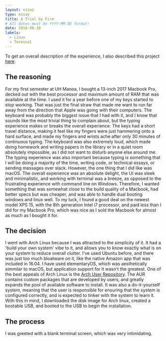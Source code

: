 ```yaml
---
layout: essay
type: essay
title: A Trial by Fire
# All dates must be YYYY-MM-DD format!
date: 2018-08-30
labels:
  - Linux
  - Terminal
---
```


To get an overall description of the experience, I also described this project [here](https://ryotabs.github.io/projects/arch). 

## The reasoning

For my first semester at UH Manoa, I bought a 13-inch 2017 Macbook Pro, decked out with the best processor and maximum amount of RAM that was available at the time. I used it for a year before one of my keys started to stop working. That was just the final straw that made me want to run far away from the direction that Apple was going with their computers. The keyboard was probably the biggest issue that I had with it, and I know that sounds like the most trivial thing to complain about, but the typing experience makes or breaks the overall experience. The keys had a short travel distance, making it feel like my fingers were just hammering onto a hard surface, and made my fingers and wrists ache after only 30 minutes of continuous typing. The keyboard was also extremely loud, which made doing homework and writing papers in the library or in a quiet room absolutely impossible, as I did not want to disturb anyone else around me. The typing experience was also important because typing is something that I will be doing a majority of the time, writing code, or technical essays, or sending messages over slack. However, the one thing that I did like was macOS. The overall experience was an absolute delight, the UI was sleek and minimalistic, and working with terminal was a breeze, as opposed to the frustrating experience with command line on Windows. Therefore, I wanted something that was somewhat close to the build quality of a Macbook, had better specs but was cheaper, and was able to handle dual booting windows and linux well. To my luck, I found a good deal on the newest model XPS 15, with the 8th generation Intel i7 processor, and paid less than I did for my Macbook Pro, which was nice as I sold the Macbook for almost as much as I bought it for. 

## The decision

I went with Arch Linux because I was attracted to the simplicity of it. It had a 'build your own system' vibe to it, and allows you to know exactly what is on your system to reduce overall clutter. I've used Ubuntu before, and there was just too much bloatware on it, like the native Amazon app that was included in 16.04. I have used elementaryOS, which was aesthetically simmilar to macOS, but application support for it wasn't the greatest. One of the best appeals of Arch Linux is the [Arch User  Repository](https://aur.archlinux.org/). The AUR contains custom packages that are developed by users, and greatly expands the pool of available software to install. It was also a do-it-yourself system, meaning that the user is responsible for ensuring that the system is configured correctly, and is expected to tinker with the system to learn it. With this in mind, I downloaded the disk image for Arch linux, created a bootable USB, and booted to the USB to begin the installation.

## The process

I was greeted with a blank terminal screen, which was very intimidating. 
